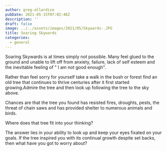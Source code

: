 ```yaml
---
author: greg-allardice
pubDate: 2021-05-15T07:02:46Z
description: ''
draft: false
image: ../../assets/images/2021/05/Skywards-.JPG
title: Soaring Skywards
categories:
  - general
---
```


Soaring Skywards is at times simply not possible. Many feel glued to the ground and unable to lift off from anxiety, failure, lack of self esteem and the inevitable feeling of " I am not good enough".

Rather than feel sorry for yourself take a walk in the bush or forest find an old tree that continues to thrive centuries after it first started growing.Admire the tree and then look up following the tree to the sky above.

Chances are that the tree you found has resisted fires, droughts, pests, the threat of chain saws and has provided shelter to numerous animals and birds.

Where does that tree fit into your thinking?

The answer lies in your ability to look up and keep your eyes fixated on your goals. If the tree inspired you with its continual growth despite set backs, then what have you got to worry about?
